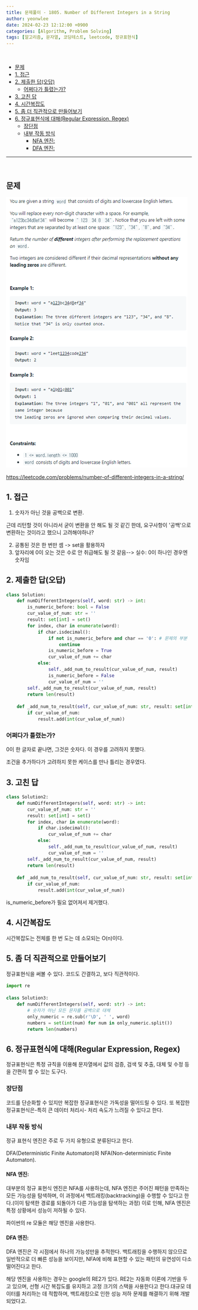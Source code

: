 ```yaml
---
title: 문제풀이 - 1805. Number of Different Integers in a String
author: yeonwlee
date: 2024-02-23 12:12:00 +0900
categories: [Algorithm, Problem Solving]
tags: [알고리즘, 문자열, 코딩테스트, leetcode, 정규표현식]
---
```


<br>

- [문제](#문제)
- [1. 접근](#1-접근)
- [2. 제출한 답(오답)](#2-제출한-답오답)
  - [어쩌다가 틀렸는가?](#어쩌다가-틀렸는가)
- [3. 고친 답](#3-고친-답)
- [4. 시간복잡도](#4-시간복잡도)
- [5. 좀 더 직관적으로 만들어보기](#5-좀-더-직관적으로-만들어보기)
- [6. 정규표현식에 대해(Regular Expression, Regex)](#6-정규표현식에-대해regular-expression-regex)
  - [장단점](#장단점)
  - [내부 작동 방식](#내부-작동-방식)
    - [NFA 엔진:](#nfa-엔진)
    - [DFA 엔진:](#dfa-엔진)

---

<br>

## 문제

![image alt 문제](/assets/img/post/2024-02-23-problemsolving-leetcode-1805-number-of-different-integers-in-a-string/img0.png)

<https://leetcode.com/problems/number-of-different-integers-in-a-string/>

## 1. 접근

1. 숫자가 아닌 것을 공백으로 변환.

근데 리턴할 것이 아니라서 굳이 변환을 안 해도 될 것 같긴 한데, 요구사항이 '공백'으로 변환하는 것이라고 했으니 고려해야하나?

2. 공통된 것은 한 번만 셈 -> set을 활용하자
3. 앞자리에 0이 오는 것은 수로 안 취급해도 될 것 같음--> 실수: 0이 하나인 경우엔 숫자임

## 2. 제출한 답(오답)

```python
class Solution:
    def numDifferentIntegers(self, word: str) -> int:
        is_numeric_before: bool = False
        cur_value_of_num: str = ''
        result: set[int] = set()
        for index, char in enumerate(word):
            if char.isdecimal():
                if not is_numeric_before and char == '0': # 문제의 부분
                    continue
                is_numeric_before = True
                cur_value_of_num += char
            else:
                self._add_num_to_result(cur_value_of_num, result)
                is_numeric_before = False
                cur_value_of_num = ''
        self._add_num_to_result(cur_value_of_num, result)
        return len(result)

    def _add_num_to_result(self, cur_value_of_num: str, result: set[int]) -> None:
        if cur_value_of_num:
            result.add(int(cur_value_of_num))
```

### 어쩌다가 틀렸는가?

0이 한 글자로 끝나면, 그것은 숫자다. 이 경우를 고려하지 못했다.

조건을 추가하다가
고려하지 못한 케이스를 만나 틀리는 경우였다.

## 3. 고친 답

```python
class Solution2:
    def numDifferentIntegers(self, word: str) -> int:
        cur_value_of_num: str = ''
        result: set[int] = set()
        for index, char in enumerate(word):
            if char.isdecimal():
                cur_value_of_num += char
            else:
                self._add_num_to_result(cur_value_of_num, result)
                cur_value_of_num = ''
        self._add_num_to_result(cur_value_of_num, result)
        return len(result)

    def _add_num_to_result(self, cur_value_of_num: str, result: set[int]) -> None:
        if cur_value_of_num:
            result.add(int(cur_value_of_num))
```

is_numeric_before가 필요 없어져서 제거했다.

## 4. 시간복잡도

시간복잡도는 전체를 한 번 도는 데 소모되는 O(n)이다.

## 5. 좀 더 직관적으로 만들어보기

정규표현식을 써볼 수 있다.
코드도 간결하고, 보다 직관적이다.

```python
import re

class Solution3:
    def numDifferentIntegers(self, word: str) -> int:
        # 숫자가 아닌 모든 문자를 공백으로 대체
        only_numeric = re.sub(r'\D', ' ', word)
        numbers = set(int(num) for num in only_numeric.split())
        return len(numbers)
```

## 6. 정규표현식에 대해(Regular Expression, Regex)

정규표현식은 특정 규칙을 이용해 문자열에서 값의 검증, 검색 및 추출, 대체 및 수정 등을 간편히 할 수 있는 도구다.

### 장단점

코드를 단순화할 수 있지만 복잡한 정규표현식은 가독성을 떨어드릴 수 있다.
또 복잡한 정규표현식은-특히 큰 데이터 처리시- 처리 속도가 느려질 수 있다고 한다.

### 내부 작동 방식

정규 표현식 엔진은 주로 두 가지 유형으로 분류된다고 한다.

DFA(Deterministic Finite Automaton)와 NFA(Non-deterministic Finite Automaton).

#### NFA 엔진:

대부분의 정규 표현식 엔진은 NFA를 사용하는데,
NFA 엔진은 주어진 패턴을 만족하는 모든 가능성을 탐색하며, 이 과정에서 백트래킹(backtracking)을 수행할 수 있다고 한다.(이미 탐색한 경로를 되돌아가 다른 가능성을 탐색하는 과정) 이로 인해, NFA 엔진은 특정 상황에서 성능이 저하될 수 있다.

파이썬의 re 모듈은 해당 엔진을 사용한다.

#### DFA 엔진:

DFA 엔진은 각 시점에서 하나의 가능성만을 추적한다. 백트래킹을 수행하지 않으므로 일반적으로 더 빠른 성능을 보이지만, NFA에 비해 표현할 수 있는 패턴의 유연성이 다소 떨어진다고 한다.

해당 엔진을 사용하는 경우는 google의 RE2가 있다.
RE2는 자동화 이론에 기반을 두고 있으며, 선형 시간 복잡도를 유지하고 고정 크기의 스택을 사용한다고 한다.대규모 데이터를 처리하는 데 적합하며, 백트래킹으로 인한 성능 저하 문제를 해결하기 위해 개발되었다고.
